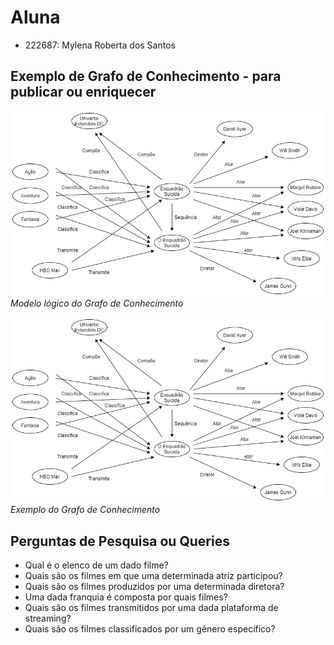 # Aluna
* 222687: Mylena Roberta dos Santos

## Exemplo de Grafo de Conhecimento - para publicar ou enriquecer

![Grafo de Conhecimento - Modelo](images/GrafoConhecimento.png)
<br> *Modelo lógico do Grafo de Conhecimento* 

![Grafo de Conhecimento - Exemplo](images/GrafoConhecimentoExemplo.png)
<br> *Exemplo do Grafo de Conhecimento*

## Perguntas de Pesquisa ou Queries

* Qual é o elenco de um dado filme?
* Quais são os filmes em que uma determinada atriz participou?
* Quais são os filmes produzidos por uma determinada diretora?
* Uma dada franquia é composta por quais filmes?
* Quais são os filmes transmitidos por uma dada plataforma de streaming?
* Quais são os filmes classificados por um gênero específico?